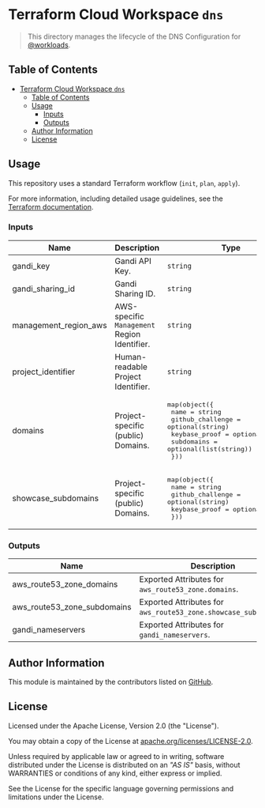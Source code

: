 # Terraform Cloud Workspace `dns`

> This directory manages the lifecycle of the DNS Configuration for [@workloads](https://github.com/workloads).

## Table of Contents

<!-- TOC -->
* [Terraform Cloud Workspace `dns`](#terraform-cloud-workspace-dns)
  * [Table of Contents](#table-of-contents)
  * [Usage](#usage)
    * [Inputs](#inputs)
    * [Outputs](#outputs)
  * [Author Information](#author-information)
  * [License](#license)
<!-- TOC -->

## Usage

This repository uses a standard Terraform workflow (`init`, `plan`, `apply`).

For more information, including detailed usage guidelines, see the [Terraform documentation](https://developer.hashicorp.com/terraform/cli/commands).

<!-- BEGIN_TF_DOCS -->
### Inputs

| Name | Description | Type | Required |
|------|-------------|------|:--------:|
| gandi_key | Gandi API Key. | `string` | yes |
| gandi_sharing_id | Gandi Sharing ID. | `string` | yes |
| management_region_aws | AWS-specific `Management` Region Identifier. | `string` | yes |
| project_identifier | Human-readable Project Identifier. | `string` | yes |
| domains | Project-specific (public) Domains. | <pre>map(object({<br>    name             = string<br>    github_challenge = optional(string)<br>    keybase_proof    = optional(string)<br>    subdomains       = optional(list(string))<br>  }))</pre> | no |
| showcase_subdomains | Project-specific (public) Domains. | <pre>map(object({<br>    name             = string<br>    github_challenge = optional(string)<br>    keybase_proof    = optional(string)<br>  }))</pre> | no |

### Outputs

| Name | Description |
|------|-------------|
| aws_route53_zone_domains | Exported Attributes for `aws_route53_zone.domains`. |
| aws_route53_zone_subdomains | Exported Attributes for `aws_route53_zone.showcase_subdomains`. |
| gandi_nameservers | Exported Attributes for `gandi_nameservers`. |
<!-- END_TF_DOCS -->

## Author Information

This module is maintained by the contributors listed on [GitHub](https://github.com/workloads/dns/graphs/contributors).

## License

Licensed under the Apache License, Version 2.0 (the "License").

You may obtain a copy of the License at [apache.org/licenses/LICENSE-2.0](http://www.apache.org/licenses/LICENSE-2.0).

Unless required by applicable law or agreed to in writing, software distributed under the License is distributed on an _"AS IS"_ basis, without WARRANTIES or conditions of any kind, either express or implied.

See the License for the specific language governing permissions and limitations under the License.
